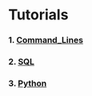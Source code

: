 # Tutorials

### 1. [Command_Lines](https://github.com/bautret/Tutorials/tree/main/Command_Lines)
### 2. [SQL](https://github.com/bautret/Tutorials/tree/main/SQL)
### 3. [Python](https://github.com/bautret/Tutorials/tree/main/Python)


